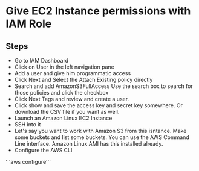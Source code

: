 # Give EC2 Instance permissions with IAM Role

## Steps
* Go to IAM Dashboard
* Click on User in the left navigation pane
* Add a user and give him programmatic access
* Click Next and Select the Attach Existing policy directly
* Search and add AmazonS3FullAccess Use the search box to search for those policies and click the checkbox
* Click Next Tags and review and create a user. 
* Click show and save the access key and secret key somewhere. Or download the CSV file if you want as well.
* Launch an Amazon Linux EC2 Instance
* SSH into it
* Let's say you want to work with Amazon S3 from this isntance. Make some buckets and list some buckets. You can use the AWS Command Line interface. Amazon Linux AMI has this installed already.
* Configure the AWS CLI

'''aws configure'''
